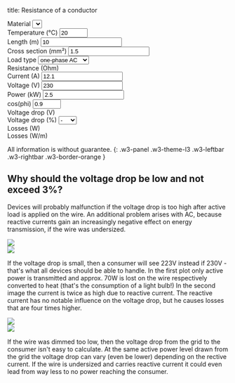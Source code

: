 title: Resistance of a conductor

<div class="w3-row-padding" style="padding-left: 0px;">
  <div class="w3-quarter">
    <label for="material">Material</label>
    <select class="w3-select w3-border w3-theme-l1" name="materials" id="materials" onChange="calcWireResistance();"></select>
  </div>
  <div class="w3-quarter">
    <label for="temperature">Temperature (°C)</label>
    <input class="w3-input w3-border w3-hover-theme w3-theme-l1" name="temperature" id="temperature" type="number" min="0" max="100" value="20" onChange="calcWireResistance();">
  </div>
  <div class="w3-quarter">
    <label for="wire-length">Length (m)</label>
    <input class="w3-input w3-border w3-hover-theme w3-theme-l1" name="wire-length" id="wire-length" type="number" min="0.01" value="10" onChange="calcWireResistance();">
  </div>
  <div class="w3-quarter">
    <label for="cross-section">Cross section (mm²)</label>
    <input class="w3-input w3-border w3-hover-theme w3-theme-l1" name="cross-section" id="cross-section" type="number" min="0.1" value="1.5" onChange="calcWireResistance();">
  </div>
</div>

<div class="w3-row-padding" style="padding-left: 0px;">
  <div class="w3-quarter">
    <label for="wire-load">Load type</label>
    <select class="w3-select w3-border w3-theme-l1" name="wire-load" id="wire-load" onChange="changeLoad();">
      <option value="1">single wire</option>
      <option value="2">DC</option>
      <option value="2" selected>one-phase AC</option>
      <option value="1.732">three-phase AC</option>
    </select>
  </div>
  <div class="w3-quarter">
    <label for="wire-resist">Resistance (Ohm)</label>
    <pre style="margin-top: 0px !important; margin-bottom: 0px !important;"><code id="wire-resist" name="wire-resist"></code></pre>
  </div>
</div>

<div class="w3-row-padding" style="padding-left: 0px;">
  <div class="w3-quarter">
    <label for="current">Current (A)</label>
    <input class="w3-input w3-border w3-hover-theme w3-theme-l1" name="current" id="current" type="number" min="0" value="12.1" onChange="calcPower();">
  </div>
  <div class="w3-quarter">
    <label for="voltage">Voltage (V)</label>
    <input class="w3-input w3-border w3-hover-theme w3-theme-l1" name="voltage" id="voltage" type="number" min="0" value="230" onChange="calcPower();">
  </div>
  <div class="w3-quarter">
    <label for="power">Power (kW)</label>
    <input class="w3-input w3-border w3-hover-theme w3-theme-l1" name="power" id="power" type="number" min="0" value="2.5" onChange="calcCurrent();">
  </div>
  <div class="w3-quarter" id="cosphi-input">
    <label for="cosphi">cos(phi)</label>
    <input class="w3-input w3-border w3-hover-theme w3-theme-l1" name="cosphi" id="cosphi" type="number" min="0.8" max="1" value="0.9" onChange="calcCurrent();">
  </div>
</div>

<div class="w3-row-padding" style="padding-left: 0px;">
  <div class="w3-quarter">
    <label for="wire-voltage-drop">Voltage drop (V)</label>
    <pre style="margin-top: 0px !important; margin-bottom: 0px !important;"><code id="wire-voltage-drop" name="wire-voltage-drop"></code></pre>
  </div>
  <div class="w3-quarter">
    <label for="wire-vpercent-drop">Voltage drop (%)</label>
    <select class="w3-select w3-border w3-theme-l1" name="wire-vpercent-drop" id="wire-vpercent-drop" onclick="calculateCrossSection();">
      <option value="0" disabled selected>-</option>
      <option value="0.5">0.5</option>
      <option value="1">1</option>
      <option value="2">2</option>
      <option value="3">3</option>
    </select>
  </div>
  <div class="w3-quarter">
    <label for="wire-losses">Losses (W)</label>
    <pre style="margin-top: 0px !important; margin-bottom: 0px !important;"><code id="wire-losses" name="wire-losses"></code></pre>
  </div>
  <div class="w3-quarter">
    <label for="wire-losses-perm">Losses (W/m)</label>
    <pre style="margin-top: 0px !important; margin-bottom: 0px !important;"><code id="wire-losses-perm" name="wire-losses-perm"></code></pre>
  </div>
</div>

All information is without guarantee.
{: .w3-panel .w3-theme-l3 .w3-leftbar .w3-rightbar .w3-border-orange }

## Why should the voltage drop be low and not exceed 3%?

Devices will probably malfunction if the voltage drop is too high after active load is applied on the wire.
An additional problem arises with AC, because reactive currents gain an increasingly negative effect on energy transmission, if the wire was undersized.

<div class="w3-cell-row">
  <div class="w3-cell w3-container w3-mobile">
    <img src="../../wire/cosphi10ud03.svg">
  </div>
  <div class="w3-cell w3-container w3-mobile">
    <img src="../../wire/cosphi05ud03.svg">
  </div>
</div>

If the voltage drop is small, then a consumer will see 223V instead if 230V - that's what all devices should be able to handle.
In the first plot only active power is transmitted and approx. 70W is lost on the wire respectively converted to heat (that's the consumption of a light bulb!)
In the second image the current is twice as high due to reactive current.
The reactive current has no notable influence on the voltage drop, but he causes losses that are four times higher.

<div class="w3-cell-row">
  <div class="w3-cell w3-container w3-mobile">
    <img src="../../wire/cosphi10ud15.svg">
  </div>
  <div class="w3-cell w3-container w3-mobile">
    <img src="../../wire/cosphi05ud11.svg">
  </div>
</div>

If the wire was dimmed too low, then the voltage drop from the grid to the consumer isn't easy to calculate.
At the same active power level drawn from the grid the voltage drop can vary (even be lower) depending on the rective current.
If the wire is undersized and carries reactive current it could even lead from way less to no power reaching the consumer.

<script>
var materials = [
  {"name": "Copper", "roh20": "0.0178", "alpha": "3.9"},
  {"name": "Aluminium", "roh20": "0.0287", "alpha": "3.8"},
  {"name": "Iron", "roh20": "0.10", "alpha": "6.1"},
  {"name": "Gold", "roh20": "0.022", "alpha": "3.9"}
];
</script>
<script type="text/javascript" src="../../wire/wire.js"></script>
